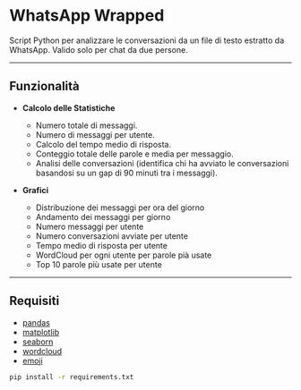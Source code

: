# WhatsApp Wrapped

Script Python per analizzare le conversazioni da un file di testo estratto da WhatsApp.
Valido solo per chat da due persone.


---

## Funzionalità

- **Calcolo delle Statistiche**  
  - Numero totale di messaggi.
  - Numero di messaggi per utente.
  - Calcolo del tempo medio di risposta.
  - Conteggio totale delle parole e media per messaggio.
  - Analisi delle conversazioni (identifica chi ha avviato le conversazioni basandosi su un gap di 90 minuti tra i messaggi).


- **Grafici**
   
  - Distribuzione dei messaggi per ora del giorno
  - Andamento dei messaggi per giorno
  - Numero messaggi per utente
  - Numero conversazioni avviate per utente
  - Tempo medio di risposta per utente
  - WordCloud per ogni utente per parole pià usate
  - Top 10 parole più usate per utente

---

## Requisiti

- [pandas](https://pandas.pydata.org/)
- [matplotlib](https://matplotlib.org/)
- [seaborn](https://seaborn.pydata.org/)
- [wordcloud](https://amueller.github.io/word_cloud/)
- [emoji](https://pypi.org/project/emoji/)

```bash
pip install -r requirements.txt
